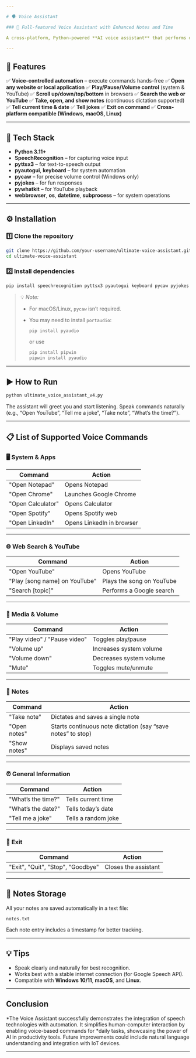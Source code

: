 ```yaml
---

# 🗣️ Voice Assistant 

### 🚀 Full-featured Voice Assistant with Enhanced Notes and Time

A cross-platform, Python-powered **AI voice assistant** that performs daily automation tasks — from opening apps and websites to controlling system volume, managing notes, playing YouTube songs, telling jokes, and much more.

---
```


## 🌟 Features

✅ **Voice-controlled automation** – execute commands hands-free
✅ **Open any website or local application**
✅ **Play/Pause/Volume control** (system & YouTube)
✅ **Scroll up/down/top/bottom** in browsers
✅ **Search the web or YouTube**
✅ **Take, open, and show notes** (continuous dictation supported)
✅ **Tell current time & date**
✅ **Tell jokes**
✅ **Exit on command**
✅ **Cross-platform compatible (Windows, macOS, Linux)**

---

## 🧠 Tech Stack

* **Python 3.11+**
* **SpeechRecognition** – for capturing voice input
* **pyttsx3** – for text-to-speech output
* **pyautogui**, **keyboard** – for system automation
* **pycaw** – for precise volume control (Windows only)
* **pyjokes** – for fun responses
* **pywhatkit** – for YouTube playback
* **webbrowser**, **os**, **datetime**, **subprocess** – for system operations

---

## ⚙️ Installation

### 1️⃣ Clone the repository

```bash
git clone https://github.com/your-username/ultimate-voice-assistant.git
cd ultimate-voice-assistant
```

### 2️⃣ Install dependencies

```bash
pip install speechrecognition pyttsx3 pyautogui keyboard pycaw pyjokes pywhatkit comtypes
```

> 💡 *Note:*
>
> * For macOS/Linux, `pycaw` isn’t required.
> * You may need to install `portaudio`:
>
>   ```bash
>   pip install pyaudio
>   ```
>
>   or use
>
>   ```bash
>   pip install pipwin
>   pipwin install pyaudio
>   ```

---

## ▶️ How to Run

```bash
python ultimate_voice_assistant_v4.py
```

The assistant will greet you and start listening.
Speak commands naturally (e.g., “Open YouTube”, “Tell me a joke”, “Take note”, “What’s the time?”).

---

## 📋 List of Supported Voice Commands

### 🖥️ **System & Apps**

| Command           | Action                    |
| ----------------- | ------------------------- |
| "Open Notepad"    | Opens Notepad             |
| "Open Chrome"     | Launches Google Chrome    |
| "Open Calculator" | Opens Calculator          |
| "Open Spotify"    | Opens Spotify web         |
| "Open LinkedIn"   | Opens LinkedIn in browser |

---

### 🌐 **Web Search & YouTube**

| Command                       | Action                    |
| ----------------------------- | ------------------------- |
| "Open YouTube"                | Opens YouTube             |
| "Play [song name] on YouTube" | Plays the song on YouTube |
| "Search [topic]"              | Performs a Google search  |

---

### 🎵 **Media & Volume**

| Command                      | Action                  |
| ---------------------------- | ----------------------- |
| "Play video" / "Pause video" | Toggles play/pause      |
| "Volume up"                  | Increases system volume |
| "Volume down"                | Decreases system volume |
| "Mute"                       | Toggles mute/unmute     |

---

### 📝 **Notes**

| Command      | Action                                                      |
| ------------ | ----------------------------------------------------------- |
| "Take note"  | Dictates and saves a single note                            |
| "Open notes" | Starts continuous note dictation (say “save notes” to stop) |
| "Show notes" | Displays saved notes                                        |

---

### ⏰ **General Information**

| Command            | Action              |
| ------------------ | ------------------- |
| "What’s the time?" | Tells current time  |
| "What’s the date?" | Tells today’s date  |
| "Tell me a joke"   | Tells a random joke |

---

### 🚪 **Exit**

| Command                           | Action               |
| --------------------------------- | -------------------- |
| "Exit", "Quit", "Stop", "Goodbye" | Closes the assistant |

---

## 🧾 Notes Storage

All your notes are saved automatically in a text file:

```
notes.txt
```

Each note entry includes a timestamp for better tracking.

---

## 💡 Tips

* Speak clearly and naturally for best recognition.
* Works best with a stable internet connection (for Google Speech API).
* Compatible with **Windows 10/11**, **macOS**, and **Linux**.

---
## Conclusion

*The Voice Assistant successfully demonstrates the integration of speech technologies with automation. It simplifies human-computer interaction by enabling voice-based commands for *daily tasks, showcasing the power of AI in productivity tools. Future improvements could include natural language understanding and integration with IoT devices.

---
